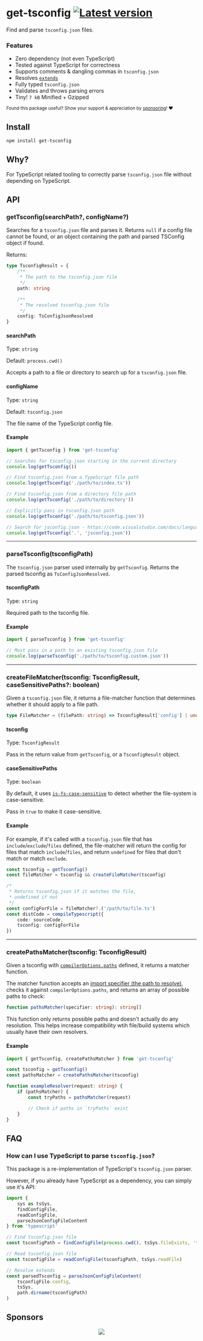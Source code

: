 # get-tsconfig [![Latest version](https://badgen.net/npm/v/get-tsconfig)](https://npm.im/get-tsconfig)

Find and parse `tsconfig.json` files.

### Features
- Zero dependency (not even TypeScript)
- Tested against TypeScript for correctness
- Supports comments & dangling commas in `tsconfig.json`
- Resolves [`extends`](https://www.typescriptlang.org/tsconfig/#extends)
- Fully typed `tsconfig.json`
- Validates and throws parsing errors
- Tiny! `7 kB` Minified + Gzipped

<sub>Found this package useful? Show your support & appreciation by [sponsoring](https://github.com/sponsors/privatenumber)! ❤️</sub>

## Install

```bash
npm install get-tsconfig
```

## Why?
For TypeScript related tooling to correctly parse `tsconfig.json` file without depending on TypeScript.

## API

### getTsconfig(searchPath?, configName?)
Searches for a `tsconfig.json` file and parses it. Returns `null` if a config file cannot be found, or an object containing the path and parsed TSConfig object if found.

Returns:

```ts
type TsconfigResult = {
    /**
     * The path to the tsconfig.json file
     */
    path: string

    /**
     * The resolved tsconfig.json file
     */
    config: TsConfigJsonResolved
}
```

#### searchPath
Type: `string`

Default: `process.cwd()`

Accepts a path to a file or directory to search up for a `tsconfig.json` file.

#### configName
Type: `string`

Default: `tsconfig.json`

The file name of the TypeScript config file.

#### Example

```ts
import { getTsconfig } from 'get-tsconfig'

// Searches for tsconfig.json starting in the current directory
console.log(getTsconfig())

// Find tsconfig.json from a TypeScript file path
console.log(getTsconfig('./path/to/index.ts'))

// Find tsconfig.json from a directory file path
console.log(getTsconfig('./path/to/directory'))

// Explicitly pass in tsconfig.json path
console.log(getTsconfig('./path/to/tsconfig.json'))

// Search for jsconfig.json - https://code.visualstudio.com/docs/languages/jsconfig
console.log(getTsconfig('.', 'jsconfig.json'))
```

---

### parseTsconfig(tsconfigPath)
The `tsconfig.json` parser used internally by `getTsconfig`. Returns the parsed tsconfig as `TsConfigJsonResolved`.

#### tsconfigPath
Type: `string`

Required path to the tsconfig file.

#### Example

```ts
import { parseTsconfig } from 'get-tsconfig'

// Must pass in a path to an existing tsconfig.json file
console.log(parseTsconfig('./path/to/tsconfig.custom.json'))
```

---

### createFileMatcher(tsconfig: TsconfigResult, caseSensitivePaths?: boolean)

Given a `tsconfig.json` file, it returns a file-matcher function that determines whether it should apply to a file path.

```ts
type FileMatcher = (filePath: string) => TsconfigResult['config'] | undefined
```

#### tsconfig
Type: `TsconfigResult`

Pass in the return value from `getTsconfig`, or a `TsconfigResult` object.

#### caseSensitivePaths
Type: `boolean`

By default, it uses [`is-fs-case-sensitive`](https://github.com/privatenumber/is-fs-case-sensitive) to detect whether the file-system is case-sensitive.

Pass in `true` to make it case-sensitive.

#### Example

For example, if it's called with a `tsconfig.json` file that has `include`/`exclude`/`files` defined, the file-matcher will return the config for files that match `include`/`files`, and return `undefined` for files that don't match or match `exclude`.

```ts
const tsconfig = getTsconfig()
const fileMatcher = tsconfig && createFileMatcher(tsconfig)

/*
 * Returns tsconfig.json if it matches the file,
 * undefined if not
 */
const configForFile = fileMatcher?.('/path/to/file.ts')
const distCode = compileTypescript({
    code: sourceCode,
    tsconfig: configForFile
})
```

---

### createPathsMatcher(tsconfig: TsconfigResult)

Given a tsconfig with [`compilerOptions.paths`](https://www.typescriptlang.org/tsconfig#paths) defined, it returns a matcher function.

The matcher function accepts an [import specifier (the path to resolve)](https://nodejs.org/api/esm.html#terminology), checks it against `compilerOptions.paths`, and returns an array of possible paths to check:
```ts
function pathsMatcher(specifier: string): string[]
```

This function only returns possible paths and doesn't actually do any resolution. This helps increase compatibility wtih file/build systems which usually have their own resolvers.

#### Example

```ts
import { getTsconfig, createPathsMatcher } from 'get-tsconfig'

const tsconfig = getTsconfig()
const pathsMatcher = createPathsMatcher(tsconfig)

function exampleResolver(request: string) {
    if (pathsMatcher) {
        const tryPaths = pathsMatcher(request)

        // Check if paths in `tryPaths` exist
    }
}
```

## FAQ

### How can I use TypeScript to parse `tsconfig.json`?
This package is a re-implementation of TypeScript's `tsconfig.json` parser.

However, if you already have TypeScript as a dependency, you can simply use it's API:

```ts
import {
    sys as tsSys,
    findConfigFile,
    readConfigFile,
    parseJsonConfigFileContent
} from 'typescript'

// Find tsconfig.json file
const tsconfigPath = findConfigFile(process.cwd(), tsSys.fileExists, 'tsconfig.json')

// Read tsconfig.json file
const tsconfigFile = readConfigFile(tsconfigPath, tsSys.readFile)

// Resolve extends
const parsedTsconfig = parseJsonConfigFileContent(
    tsconfigFile.config,
    tsSys,
    path.dirname(tsconfigPath)
)
```

## Sponsors
<p align="center">
	<a href="https://github.com/sponsors/privatenumber">
		<img src="https://cdn.jsdelivr.net/gh/privatenumber/sponsors/sponsorkit/sponsors.svg">
	</a>
</p>
